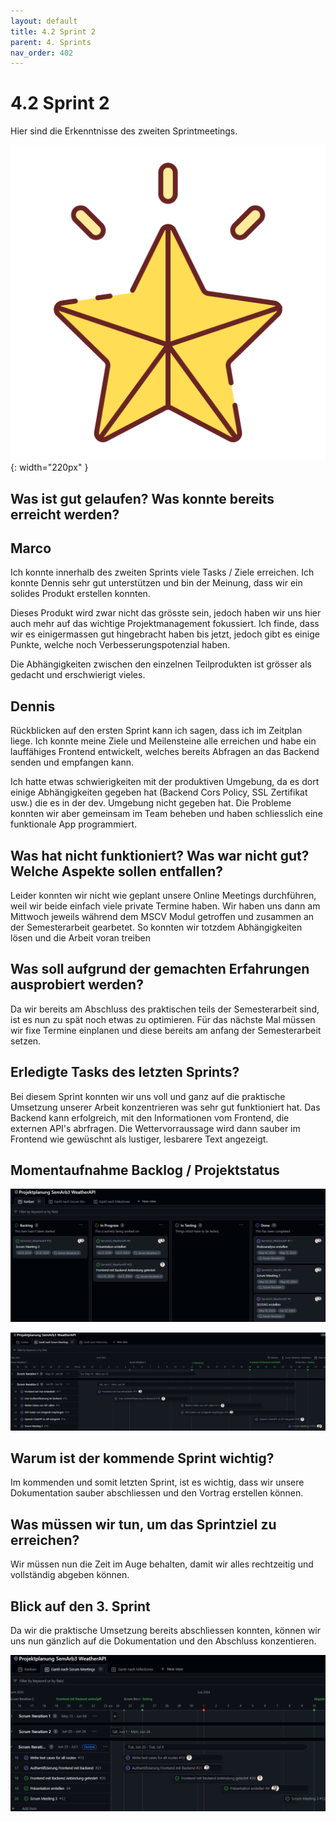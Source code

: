 ```yaml
---
layout: default
title: 4.2 Sprint 2
parent: 4. Sprints
nav_order: 402
---
```


# 4.2 Sprint 2

Hier sind die Erkenntnisse des zweiten Sprintmeetings.

![Star](../ressources/icons/star.png){: width="220px" }

## Was ist gut gelaufen? Was konnte bereits erreicht werden?

## Marco

Ich konnte innerhalb des zweiten Sprints viele Tasks / Ziele erreichen. Ich konnte Dennis sehr gut unterstützen und bin der Meinung, dass wir ein solides Produkt erstellen konnten.

Dieses Produkt wird zwar nicht das grösste sein, jedoch haben wir uns hier auch mehr auf das wichtige Projektmanagement fokussiert. Ich finde, dass wir es einigermassen gut hingebracht haben bis jetzt, jedoch gibt es einige Punkte, welche noch Verbesserungspotenzial haben.

Die Abhängigkeiten zwischen den einzelnen Teilprodukten ist grösser als gedacht und erschwierigt vieles.

## Dennis

Rückblicken auf den ersten Sprint kann ich sagen, dass ich im Zeitplan liege. Ich konnte meine Ziele und Meilensteine alle erreichen und habe ein lauffähiges Frontend entwickelt, welches bereits Abfragen an das Backend senden und empfangen kann.

Ich hatte etwas schwierigkeiten mit der produktiven Umgebung, da es dort einige Abhängigkeiten gegeben hat (Backend Cors Policy, SSL Zertifikat usw.) die es in der dev. Umgebung nicht gegeben hat.
Die Probleme konnten wir aber gemeinsam im Team beheben und haben schliesslich eine funktionale App programmiert.

## Was hat nicht funktioniert? Was war nicht gut? Welche Aspekte sollen entfallen?

Leider konnten wir nicht wie geplant unsere Online Meetings durchführen, weil wir beide einfach viele private Termine haben. Wir haben uns dann am Mittwoch jeweils während dem MSCV Modul getroffen und zusammen an der Semesterarbeit gearbetet. So konnten wir totzdem Abhängigkeiten lösen und die Arbeit voran treiben

## Was soll aufgrund der gemachten Erfahrungen ausprobiert werden?

Da wir bereits am Abschluss des praktischen teils der Semesterarbeit sind, ist es nun zu spät noch etwas zu optimieren. Für das nächste Mal müssen wir fixe Termine einplanen und diese bereits am anfang der Semesterarbeit setzen.

## Erledigte Tasks des letzten Sprints?

Bei diesem Sprint konnten wir uns voll und ganz auf die praktische Umsetzung unserer Arbeit konzentrieren was sehr gut funktioniert hat. Das Backend kann erfolgreich, mit den Informationen vom Frontend, die externen API's abrfragen. Die Wettervorraussage wird dann sauber im Frontend wie gewüschnt als lustiger, lesbarere Text angezeigt.

## Momentaufnahme Backlog / Projektstatus

![Backlog Sprint 2](../ressources/images/scrum/backlog_sprint2.PNG)

![Projektstatus Sprint 2](../ressources/images/scrum/projektstatus_sprint2.PNG)

## Warum ist der kommende Sprint wichtig?

Im kommenden und somit letzten Sprint, ist es wichtig, dass wir unsere Dokumentation sauber abschliessen und den Vortrag erstellen können.

## Was müssen wir tun, um das Sprintziel zu erreichen?

Wir müssen nun die Zeit im Auge behalten, damit wir alles rechtzeitig und vollständig abgeben können.

## Blick auf den 3. Sprint

Da wir die praktische Umsetzung bereits abschliessen konnten, können wir uns nun gänzlich auf die Dokumentation und den Abschluss konzentieren.

![Preview Print 3](../ressources/images/scrum/preview_projektstatus_sprint3.PNG)